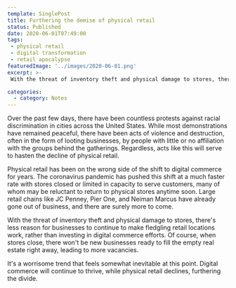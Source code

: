 ```yaml
---
template: SinglePost
title: Furthering the demise of physical retail
status: Published
date: 2020-06-01T07:49:00
tags:
 - physical retail
 - digital transformation
 - retail apocalypse
featuredImage: '../images/2020-06-01.png'
excerpt: >-
 With the threat of inventory theft and physical damage to stores, there's less reason for businesses to continue to make fledgling retail locations work, rather than investing in digital commerce efforts. Of course, when stores close, there won't be new businesses ready to fill the empty real estate right away, leading to more vacancies.

categories:
  - category: Notes
---
```

Over the past few days, there have been countless protests against racial discrimination in cities across the United States. While most demonstrations have remained peaceful, there have been acts of violence and destruction, often in the form of looting businesses, by people with little or no affiliation with the groups behind the gatherings. Regardless, acts like this will serve to hasten the decline of physical retail.

Physical retail has been on the wrong side of the shift to digital commerce for years. The coronavirus pandemic has pushed this shift at a much faster rate with stores closed or limited in capacity to serve customers, many of whom may be reluctant to return to physical stores anytime soon. Large retail chains like JC Penney, Pier One, and Neiman Marcus have already gone out of business, and there are surely more to come.

With the threat of inventory theft and physical damage to stores, there's less reason for businesses to continue to make fledgling retail locations work, rather than investing in digital commerce efforts. Of course, when stores close, there won't be new businesses ready to fill the empty real estate right away, leading to more vacancies.

It's a worrisome trend that feels somewhat inevitable at this point. Digital commerce will continue to thrive, while physical retail declines, furthering the divide.
